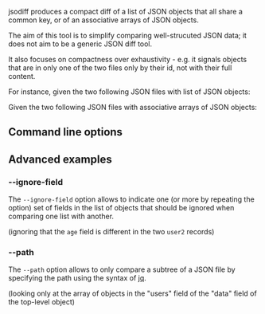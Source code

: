 jsodiff produces a compact diff of a list of JSON objects that all share a common key, or of an associative arrays of JSON objects.

The aim of this tool is to simplify comparing well-strucuted JSON data; it does not aim to be a generic JSON diff tool.

It also focuses on compactness over exhaustivity - e.g. it signals objects that are in only one of the two files only by their id, not with their full content.

For instance, given the two following JSON files with list of JSON objects:

<!-- test/cli/list -->

Given the two following JSON files with associative arrays of JSON objects:

<!-- test/cli/hash -->

## Command line options
<!-- test/cli/help -->

## Advanced examples

### --ignore-field
The `--ignore-field` option allows to indicate one (or more by repeating the option) set of fields in the list of objects that should be ignored when comparing one list with another.

<!-- test/cli/ignore-field -->
(ignoring that the `age` field is different in the two `user2` records)


### --path

The `--path` option allows to only compare a subtree of a JSON file by specifying the path using the syntax of [jq](https://stedolan.github.io/jq/manual/).

<!-- test/cli/path -->
(looking only at the array of objects in the "users" field of the "data" field of the top-level object)
